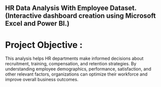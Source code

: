 ## HR Data Analysis With Employee Dataset.(Interactive dashboard creation using Microsoft Excel and Power BI.)

# Project Objective :

This analysis helps HR departments make informed decisions about recruitment, training, compensation, and retention strategies. By understanding employee demographics, performance, satisfaction, and other relevant factors, organizations can optimize their workforce and improve overall business outcomes.
